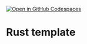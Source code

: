 [![Open in GitHub Codespaces](https://github.com/codespaces/badge.svg)](https://github.com/codespaces/new?hide_repo_select=true&ref=main&repo=665539593)

# Rust template
